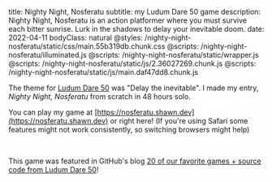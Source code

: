 title: Nighty Night, Nosferatu
subtitle: my Ludum Dare 50 game
description: Nighty Night, Nosferatu is an action platformer where you must survive each bitter sunrise. Lurk in the shadows to delay your inevitable doom.
date: 2022-04-11
bodyClass: natural
@styles: /nighty-night-nosferatu/static/css/main.55b319db.chunk.css
@scripts: /nighty-night-nosferatu/illuminated.js
@scripts: /nighty-night-nosferatu/static/wrapper.js
@scripts: /nighty-night-nosferatu/static/js/2.36027269.chunk.js
@scripts: /nighty-night-nosferatu/static/js/main.daf47dd8.chunk.js

The theme for [Ludum Dare 50](https://ldjam.com/events/ludum-dare/50/nighty-night-nosferatu) was "Delay the inevitable". I made my entry, <i>Nighty Night, Nosferatu</i> from scratch in 48 hours solo.

You can play my game at [https://nosferatu.shawn.dev](https://nosferatu.shawn.dev)<span class="laptop-only"> or right here</span>! <span class="safari-only laptop-only">(If you're using Safari some features might not work consistently, so switching browsers might help)</span>

<div class="laptop-only" id="root"><div class="production embed"><div class="activate blurred" id="engine-container" style="background-color: rgb(65, 67, 48)"><div id="engine"><div id="cover" style="background-image: url(&quot;https://shawn.dev/nighty-night-nosferatu/static/media/cover.eac6fbb9.png&quot;);"></div><canvas width="800" height="600"></canvas></div></div></div></div>

<br class="laptop-only" />

This game was featured in GitHub's blog [20 of our favorite games + source code from Ludum Dare 50](https://github.blog/2022-05-05-ludum-dare-50/)!
